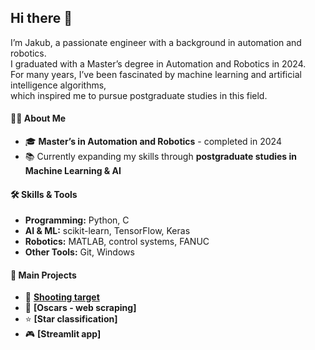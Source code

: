 ## Hi there 👋

I’m Jakub, a passionate engineer with a background in automation and robotics.  
I graduated with a Master’s degree in Automation and Robotics in 2024.  
For many years, I’ve been fascinated by machine learning and artificial intelligence algorithms,  
which inspired me to pursue postgraduate studies in this field.  

#### 🧑‍🦱 About Me
- 🎓 **Master’s in Automation and Robotics** - completed in 2024  
- 📚 Currently expanding my skills through **postgraduate studies in Machine Learning & AI**

#### 🛠️ Skills & Tools
- **Programming:** Python, C
- **AI & ML:** scikit-learn, TensorFlow, Keras 
- **Robotics:** MATLAB, control systems, FANUC
- **Other Tools:** Git, Windows

#### 📂 Main Projects
- 🎯 **[Shooting target]()**
- 🥇 **[Oscars - web scraping]** 
- ⭐ **[Star classification]** 
- 🎮 **[Streamlit app]**


